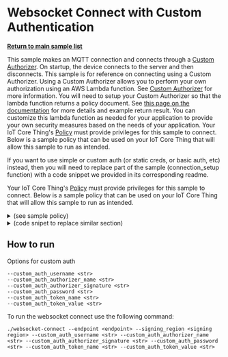 # Websocket Connect with Custom Authentication

[**Return to main sample list**](../../README.md)

This sample makes an MQTT connection and connects through a [Custom Authorizer](https://docs.aws.amazon.com/iot/latest/developerguide/custom-authentication.html).
On startup, the device connects to the server and then disconnects.
This sample is for reference on connecting using a Custom Authorizer.
Using a Custom Authorizer allows you to perform your own authorization using an AWS Lambda function.
See [Custom Authorizer](https://docs.aws.amazon.com/iot/latest/developerguide/custom-authentication.html) for more information.
You will need to setup your Custom Authorizer so that the lambda function returns a policy document.
See [this page on the documentation](https://docs.aws.amazon.com/iot/latest/developerguide/config-custom-auth.html) for more details and example return result.
You can customize this lambda function as needed for your application to provide your own security measures based on the needs of your application.
Your IoT Core Thing's [Policy](https://docs.aws.amazon.com/iot/latest/developerguide/iot-policies.html) must provide privileges for this sample to connect.
Below is a sample policy that can be used on your IoT Core Thing that will allow this sample to run as intended.

If you want to use simple or custom auth (or static creds, or basic auth, etc) instead,
then you will need to replace part of the sample (connection\_setup function) with a code snippet we provided in its corresponding readme.

Your IoT Core Thing's [Policy](https://docs.aws.amazon.com/iot/latest/developerguide/iot-policies.html) must provide privileges for this sample to connect. Below is a sample policy that can be used on your IoT Core Thing that will allow this sample to run as intended.

<details>
<summary>(see sample policy)</summary>
<pre>
{
  "Version": "2012-10-17",
  "Statement": [
    {
      "Effect": "Allow",
      "Action": [
        "iot:Connect"
      ],
      "Resource": [
        "arn:aws:iot:<b>region</b>:<b>account</b>:client/test-*"
      ]
    }
  ]
}
</pre>


Replace with the following with the data from your AWS account:
* `<region>`: The AWS IoT Core region where you created your AWS IoT Core thing you wish to use with this sample. For example `us-east-1`.
* `<account>`: Your AWS IoT Core account ID. This is the set of numbers in the top right next to your AWS account name when using the AWS IoT Core website.

Note that in a real application, you may want to avoid the use of wildcards in your ClientID or use them selectively. Please follow best practices when working with AWS on production applications using the SDK. Also, for the purposes of this sample, please make sure your policy allows a client ID of `test-*` to connect or use `--client_id <client ID here>` to send the client ID your policy supports.

For this sample, using Websockets will attempt to connect using custom auth.

</details>

<details>
<summary> (code snipet to replace similar section)</summary>
<pre language="c++">
<code>
void connection_setup(int argc, char \*argv[], ApiHandle &apiHandle, Utils::cmdData &cmdData,
    Aws::Iot::MqttClientConnectionConfigBuilder &clientConfigBuilder)
{
  cmdData = Utils::parseSampleInputCustomAuthorizerConnect(argc, argv, &apiHandle);
  // Create the MQTT builder and populate it with data from cmdData.
  Aws::Crt::Auth::CredentialsProviderChainDefaultConfig defaultConfig;
  std::shared_ptr<Aws::Crt::Auth::ICredentialsProvider> provider =
      Aws::Crt::Auth::CredentialsProvider::CreateCredentialsProviderChainDefault(defaultConfig);
  Aws::Iot::WebsocketConfig websocketConfig((cmdData.input_signingRegion), provider);
  clientConfigBuilder = Aws::Iot::MqttClientConnectionConfigBuilder(websocketConfig);
  clientConfigBuilder.WithEndpoint((cmdData.input_endpoint));
  clientConfigBuilder.WithCustomAuthorizer(
      (cmdData.input_customAuthUsername),
      (cmdData.input_customAuthorizerName),
      (cmdData.input_customAuthorizerSignature),
      (cmdData.input_customAuthPassword),
      (cmdData.input_customTokenKeyName),
      (cmdData.input_customTokenValue));
}

</code>
</pre>
</details>

## How to run

Options for custom auth
```
--custom_auth_username <str>
--custom_auth_authorizer_name <str>
--custom_auth_authorizer_signature <str>
--custom_auth_password <str>
--custom_auth_token_name <str>
--custom_auth_token_value <str>
```

To run the websocket connect use the following command:

```
./websocket-connect --endpoint <endpoint> --signing_region <signing region> --custom_auth_username <str> --custom_auth_authorizer_name <str> --custom_auth_authorizer_signature <str> --custom_auth_password <str> --custom_auth_token_name <str> --custom_auth_token_value <str>
```

